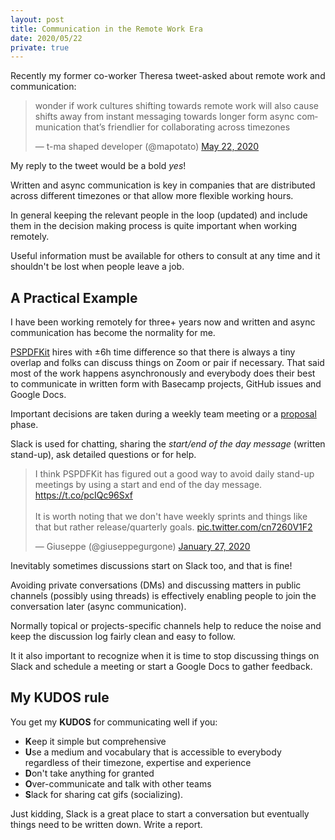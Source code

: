 ```yaml
---
layout: post
title: Communication in the Remote Work Era
date: 2020/05/22
private: true
---
```


Recently my former co-worker Theresa tweet-asked about remote work and communication:

<div class="Copy-embedTweet">
<blockquote class="twitter-tweet"><p lang="en" dir="ltr">wonder if work cultures shifting towards remote work will also cause shifts away from instant messaging towards longer form async communication that’s friendlier for collaborating across timezones</p>&mdash; t-ma shaped developer (@mapotato) <a href="https://twitter.com/mapotato/status/1263645517822562304?ref_src=twsrc%5Etfw">May 22, 2020</a></blockquote> <script async src="https://platform.twitter.com/widgets.js" charset="utf-8"></script>
</div>

My reply to the tweet would be a bold _yes_!

Written and async communication is key in companies that are distributed across different timezones or that allow more flexible working hours.

In general keeping the relevant people in the loop (updated) and include them in the decision making process is quite important when working remotely.

Useful information must be available for others to consult at any time and it shouldn't be lost when people leave a job.

## A Practical Example

I have been working remotely for three+ years now and written and async communication has become the normality for me.

[PSPDFKit](https://pspdfkit.com) hires with ±6h time difference so that there is always a tiny overlap and folks can discuss things on Zoom or pair if necessary. That said most of the work happens asynchronously and everybody does their best to communicate in written form with Basecamp projects, GitHub issues and Google Docs.

Important decisions are taken during a weekly team meeting or a [proposal](/proposal-driven-development) phase.

Slack is used for chatting, sharing the _start/end of the day message_ (written stand-up), ask detailed questions or for help.

<div class="Copy-embedTweet">
<blockquote class="twitter-tweet"><p lang="en" dir="ltr">I think PSPDFKit has figured out a good way to avoid daily stand-up meetings by using a start and end of the day message. <a href="https://t.co/pcIQc96Sxf">https://t.co/pcIQc96Sxf</a> <br><br>It is worth noting that we don&#39;t have weekly sprints and things like that but rather release/quarterly goals. <a href="https://t.co/cn7260V1F2">pic.twitter.com/cn7260V1F2</a></p>&mdash; Giuseppe (@giuseppegurgone) <a href="https://twitter.com/giuseppegurgone/status/1221762218573869056?ref_src=twsrc%5Etfw">January 27, 2020</a></blockquote> <script async src="https://platform.twitter.com/widgets.js" charset="utf-8"></script>
</div>

Inevitably sometimes discussions start on Slack too, and that is fine!

Avoiding private conversations (DMs) and discussing matters in public channels (possibly using threads) is effectively enabling people to join the conversation later (async communication).

Normally topical or projects-specific channels help to reduce the noise and keep the discussion log fairly clean and easy to follow.

It it also important to recognize when it is time to stop discussing things on Slack and schedule a meeting or start a Google Docs to gather feedback.

## My KUDOS rule

You get my **KUDOS** for communicating well if you:

- **K**eep it simple but comprehensive
- **U**se a medium and vocabulary that is accessible to everybody regardless of their timezone, expertise and experience
- **D**on't take anything for granted
- **O**ver-communicate and talk with other teams
- **S**lack for sharing cat gifs (socializing).

Just kidding, Slack is a great place to start a conversation but eventually things need to be written down. Write a report.
